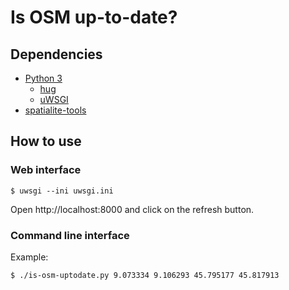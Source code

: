# Is OSM up-to-date?

## Dependencies

- [Python 3](https://www.python.org/)
  - [hug](http://www.hug.rest/)
  - [uWSGI](https://uwsgi-docs.readthedocs.io/)
- [spatialite-tools](https://www.gaia-gis.it/fossil/spatialite-tools/index)

## How to use

### Web interface

```
$ uwsgi --ini uwsgi.ini
```

Open http://localhost:8000 and click on the refresh button.

### Command line interface

Example:

```
$ ./is-osm-uptodate.py 9.073334 9.106293 45.795177 45.817913
```
